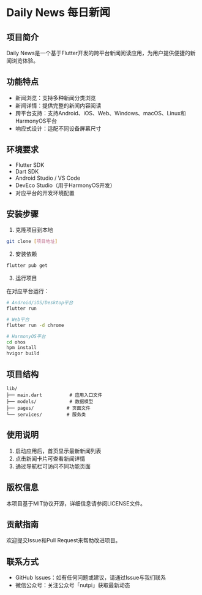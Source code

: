 # Daily News 每日新闻

## 项目简介
Daily News是一个基于Flutter开发的跨平台新闻阅读应用，为用户提供便捷的新闻浏览体验。

## 功能特点
- 新闻浏览：支持多种新闻分类浏览
- 新闻详情：提供完整的新闻内容阅读
- 跨平台支持：支持Android、iOS、Web、Windows、macOS、Linux和HarmonyOS平台
- 响应式设计：适配不同设备屏幕尺寸

## 环境要求
- Flutter SDK
- Dart SDK
- Android Studio / VS Code
- DevEco Studio（用于HarmonyOS开发）
- 对应平台的开发环境配置

## 安装步骤
1. 克隆项目到本地
```bash
git clone [项目地址]
```

2. 安装依赖
```bash
flutter pub get
```

3. 运行项目

在对应平台运行：
```bash
# Android/iOS/Desktop平台
flutter run

# Web平台
flutter run -d chrome

# HarmonyOS平台
cd ohos
hpm install
hvigor build
```

## 项目结构
```
lib/
├── main.dart          # 应用入口文件
├── models/            # 数据模型
├── pages/            # 页面文件
└── services/         # 服务类
```

## 使用说明
1. 启动应用后，首页显示最新新闻列表
2. 点击新闻卡片可查看新闻详情
3. 通过导航栏可访问不同功能页面

## 版权信息
本项目基于MIT协议开源，详细信息请参阅LICENSE文件。

## 贡献指南
欢迎提交Issue和Pull Request来帮助改进项目。

## 联系方式
- GitHub Issues：如有任何问题或建议，请通过Issue与我们联系
- 微信公众号：关注公众号「nutpi」获取最新动态
